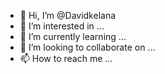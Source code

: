 - 👋 Hi, I’m @Davidkelana
- 👀 I’m interested in ...
- 🌱 I’m currently learning ...
- 💞️ I’m looking to collaborate on ...
- 📫 How to reach me ...

<!---
Davidkelana/Davidkelana is a ✨ special ✨ repository because its `README.md` (this file) appears on your GitHub profile.
You can click the Preview link to take a look at your changes.
--->
